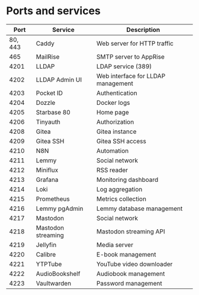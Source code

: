 # Ports and services

| Port    | Service            | Description                        |
| ------- | ------------------ | ---------------------------------- |
| 80, 443 | Caddy              | Web server for HTTP traffic        |
| 465     | MailRise           | SMTP server to AppRise             |
| 4201    | LLDAP              | LDAP service (389)                 |
| 4202    | LLDAP Admin UI     | Web interface for LLDAP management |
| 4203    | Pocket ID          | Authentication                     |
| 4204    | Dozzle             | Docker logs                        |
| 4205    | Starbase 80        | Home page                          |
| 4206    | Tinyauth           | Authorization                      |
| 4208    | Gitea              | Gitea instance                     |
| 4209    | Gitea SSH          | Gitea SSH access                   |
| 4210    | N8N                | Automation                         |
| 4211    | Lemmy              | Social network                     |
| 4212    | Miniflux           | RSS reader                         |
| 4213    | Grafana            | Monitoring dashboard               |
| 4214    | Loki               | Log aggregation                    |
| 4215    | Prometheus         | Metrics collection                 |
| 4216    | Lemmy pgAdmin      | Lemmy database management          |
| 4217    | Mastodon           | Social network                     |
| 4218    | Mastodon streaming | Mastodon streaming API             |
| 4219    | Jellyfin           | Media server                       |
| 4220    | Calibre            | E-book management                  |
| 4221    | YTPTube            | YouTube video downloader           |
| 4222    | AudioBookshelf     | Audiobook management               |
| 4223    | Vaultwarden        | Password management                |
